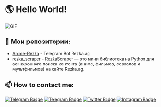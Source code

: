 # 🌎 Hello World!

![GIF](https://media.giphy.com/media/xT1XGzXhVuwj4hOmjC/giphy.gif)

## 📂 Мои репозитории:
- [Anime-Rezka](https://github.com/OFFpolice/Anime-Rezka) - Telegram Bot Rezka.ag
- [rezka_scraper](https://github.com/OFFpolice/rezka_scraper) - RezkaScraper — это мини библиотека на Python для асинхронного поиска контента (аниме, фильмов, сериалов и мультфильмов) на сайте Rezka.ag.

## 📫 How to contact me:
[![Telegram Badge](https://img.shields.io/badge/Contact-blue?style=flat&logo=telegram&logoColor=white)](https://t.me/OFFpolice) [![Telegram Badge](https://img.shields.io/badge/Channel-blue?style=flat&logo=telegram&logoColor=white)](https://t.me/OFFpolice2069) [![Twitter Badge](https://img.shields.io/twitter/follow/:OFFpolice2077)](https://x.com/OFFpolice2077) [![Instagram Badge](https://img.shields.io/badge/-Instagram-E4405F?style=flat&logo=instagram&logoColor=white)](https://www.instagram.com/offpolice2077)